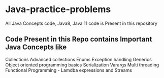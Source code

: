 # Java-practice-problems
All Java Concepts code,  Java8, Java 11 code is Present in this repository

## Code Present in this Repo contains Important Java Concepts like

Collections
Advanced collections
Enums
Exception handling
Generics
Object oriented programming basics
Serialization
Varargs
Multi threading
Functional Programming - Lamdba expressions and Streams
